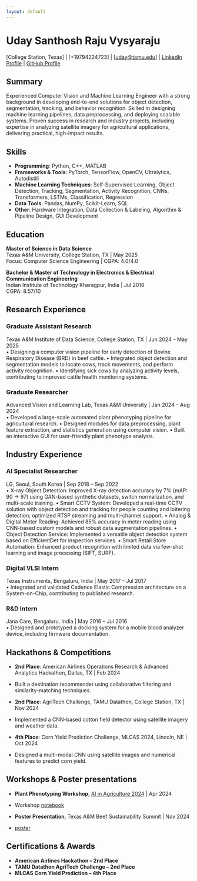 ```yaml
---
layout: default
---
```


# Uday Santhosh Raju Vysyaraju

[College Station, Texas] | [+19794224723] | [uday@tamu.edu] | [LinkedIn Profile](https://www.linkedin.com/in/uday-santhosh-raju-v/) | [GitHub Profile](https://github.com/vusr)

## Summary
Experienced Computer Vision and Machine Learning Engineer with a strong background in developing end-to-end solutions for object detection, segmentation, tracking, and behavior recognition. Skilled in designing machine learning pipelines, data preprocessing, and deploying scalable systems. Proven success in research and industry projects, including expertise in analyzing satellite imagery for agricultural applications, delivering practical, high-impact results.

## Skills
- **Programming**: Python, C++, MATLAB
- **Frameworks & Tools**: PyTorch, TensorFlow, OpenCV, Ultralytics, Autodistill
- **Machine Learning Techniques**: Self-Supervised Learning, Object Detection, Tracking, Segmentation, Activity Recognition, CNNs, Transformers, LSTMs, Classification, Regression
- **Data Tools**: Pandas, NumPy, Scikit-Learn, SQL
- **Other**: Hardware Integration, Data Collection & Labeling, Algorithm & Pipeline Design, GUI Development

## Education
**Master of Science in Data Science**  
Texas A&M University, College Station, TX | May 2025  
Focus: Computer Science Engineering | CGPA: 4.0/4.0

**Bachelor & Master of Technology in Electronics & Electrical Communication Engineering**  
Indian Institute of Technology Kharagpur, India | Jul 2018  
CGPA: 8.57/10

## Research Experience
### Graduate Assistant Research
Texas A&M Institute of Data Science, College Station, TX | Jun 2024 – May 2025  
•	Designing a computer vision pipeline for early detection of Bovine Respiratory Disease (BRD) in beef cattle.
•	Integrated object detection and segmentation models to locate cows, track movements, and perform activity recognition.
•	Identifying sick cows by analyzing activity levels, contributing to improved cattle health monitoring systems.

### Graduate Researcher
Advanced Vision and Learning Lab, Texas A&M University | Jan 2024 – Aug 2024  
•	Developed a large-scale automated plant phenotyping pipeline for agricultural research.
•	Designed modules for data preprocessing, plant feature extraction, and statistics generation using computer vision.
•	Built an interactive GUI for user-friendly plant phenotype analysis.

## Industry Experience
### AI Specialist Researcher
LG, Seoul, South Korea | Sep 2018 – Sep 2022  
•	X-ray Object Detection: Improved X-ray detection accuracy by 7% (mAP: 90 → 97) using GAN-based synthetic datasets, switch normalization, and multi-scale training.
•	Smart CCTV System: Developed a real-time CCTV solution with object detection and tracking for people counting and loitering detection; optimized RTSP streaming and multi-channel support.
•	Analog & Digital Meter Reading: Achieved 85% accuracy in meter reading using CNN-based custom models and robust data augmentation pipelines.
•	Object Detection Service: Implemented a versatile object detection system based on EfficientDet for inspection services.
•	Smart Retail Store Automation: Enhanced product recognition with limited data via few-shot learning and image processing (SIFT, SURF).

### Digital VLSI Intern
Texas Instruments, Bengaluru, India | May 2017 – Jul 2017  
• Integrated and validated Cadence Elastic Compression architecture on a System-on-Chip, contributing to published research.

### R&D Intern
Jana Care, Bengaluru, India | May 2016 – Jul 2016  
•	Designed and prototyped a docking system for a mobile blood analyzer device, including firmware documentation.

## Hackathons & Competitions
- **2nd Place**: American Airlines Operations Research & Advanced Analytics Hackathon, Dallas, TX | Feb 2024
* Built a destination recommender using collaborative filtering and similarity-matching techniques.
- **2nd Place**: AgriTech Challenge, TAMU Datathon, College Station, TX | Nov 2024
* Implemented a CNN-based cotton field detector using satellite imagery and weather data.
- **4th Place**: Corn Yield Prediction Challenge, MLCAS 2024, Lincoln, NE | Oct 2024
* Designed a multi-modal CNN using satellite images and numerical features to predict corn yield.

## Workshops & Poster presentations
- **Plant Phenotyping Workshop**, [AI in Agriculture 2024](https://agriliferegister.tamu.edu/website/63088/https://agriliferegister.tamu.edu/website/63088/) | Apr 2024
* Workshop [notebook](https://colab.research.google.com/drive/1nbNQPilXnFsftwtq1V7HHdjqUguVKGK4?usp=sharing)
- **Poster Presentation**, Texas A&M Beef Sustainability Summit | Nov 2024
* [poster](media/datathon_poster.pdf)

## Certifications & Awards
- **American Airlines Hackathon – 2nd Place**
- **TAMU Datathon AgriTech Challenge – 2nd Place**
- **MLCAS Corn Yield Prediction  – 4th Place**
